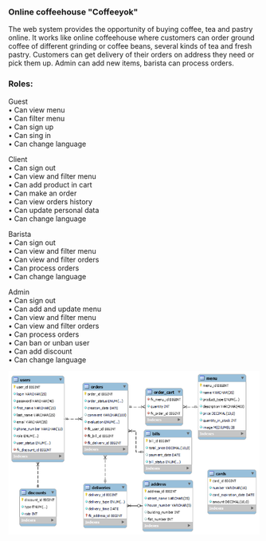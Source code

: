 ### **Online coffeehouse "Coffeeyok"**

The web system provides the opportunity of buying coffee, tea and pastry online. 
It works like online coffeehouse where customers can order ground coffee of 
different grinding or coffee beans, several kinds of tea and fresh pastry. 
Customers can get delivery of their orders on address they need or pick them up. 
Admin can add new items, barista can process orders.

### Roles:

Guest\
•	Can view menu\
•	Can filter menu\
•	Can sign up\
•	Can sing in\
•	Can change language

Client\
•	Can sign out\
•	Can view and filter menu\
•	Can add product in cart\
•	Can make an order\
•	Can view orders history\
•	Can update personal data\
•	Can change language

Barista\
•	Can sign out\
•	Can view and filter menu\
•	Can view and filter orders\
•	Can process orders\
•	Can change language

Admin\
•	Can sign out\
•	Can add and update menu\
•	Can view and filter menu\
•	Can view and filter orders\
•	Can process orders\
•	Can ban or unban user\
•	Can add discount\
•	Can change language

![](src/main/resources/db_diagram.png)